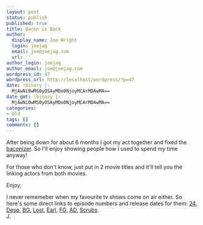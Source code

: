```yaml
---
layout: post
status: publish
published: true
title: Bacon is Back
author:
  display_name: Joe Wright
  login: joejag
  email: joe@joejag.com
  url: ''
author_login: joejag
author_email: joe@joejag.com
wordpress_id: 47
wordpress_url: http://localhost/wordpress/?p=47
date: !binary |-
  MjAwNi0wMS0yOSAyMDo0NjoyMCArMDAwMA==
date_gmt: !binary |-
  MjAwNi0wMS0yOSAyMDo0NjoyMCArMDAwMA==
categories:
- Old
tags: []
comments: []
---
```

<p>After being down for about 6 months I got my act together and fixed the <a href="/bacon">baconizer</a>.  So I'll enjoy showing people how I used to spend my time anyway!</p>
<p>For those who don't know, just put in 2 movie titles and it'll tell you the linking actors from both movies.</p>
<p>Enjoy,</p>
<p>I never rememeber when my favourite tv shows come on air either.  So here's some direct links to episode numbers and release dates for them: <a href="http://www.tv.com/24/show/3866/episode_listings.html&season=5">24</a>, <a href="http://www.tv.com/desperate-housewives/show/24641/episode_listings.html&season=2">Desp</a>, <a href="http://www.tv.com/battlestar-galactica-2003/show/23557/episode_listings.html&season=2">BG</a>, <a href="http://www.tv.com/lost/show/24313/episode_listings.html&season=2">Lost</a>, <a href="http://www.tv.com/my-name-is-earl/show/31988/episode_listings.html">Earl</a>, <a href="http://www.tv.com/family-guy/show/348/episode_listings.html&season=4">FG</a>, <a href="http://www.tv.com/american-dad!/show/21935/episode_listings.html">AD</a>, <a href="http://www.tv.com/scrubs/show/3613/episode_listings.html&season=5">Scrubs</a>.<br />
J.</p>
